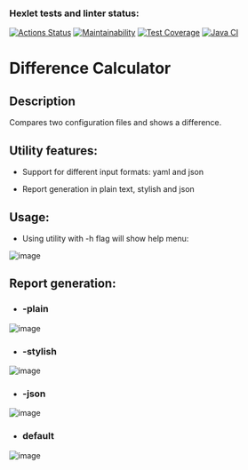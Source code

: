 ### Hexlet tests and linter status:
[![Actions Status](https://github.com/ilshatshamsetdinov/java-project-71/workflows/hexlet-check/badge.svg)](https://github.com/ilshatshamsetdinov/java-project-71/actions)
[![Maintainability](https://api.codeclimate.com/v1/badges/7c8f10c8baef75cad897/maintainability)](https://codeclimate.com/github/ilshatshamsetdinov/java-project-71/maintainability)
[![Test Coverage](https://api.codeclimate.com/v1/badges/7c8f10c8baef75cad897/test_coverage)](https://codeclimate.com/github/ilshatshamsetdinov/java-project-71/test_coverage)
[![Java CI](https://github.com/ilshatshamsetdinov/java-project-71/actions/workflows/workflows.yml/badge.svg)](https://github.com/ilshatshamsetdinov/java-project-71/actions/workflows/workflows.yml)
# Difference Calculator

## Description
Compares two configuration files and shows a difference.

## Utility features:
* Support for different input formats: yaml and json

* Report generation in plain text, stylish and json

## Usage:
* Using utility with -h flag will show help menu:

![image](https://user-images.githubusercontent.com/119069422/228324508-a4a65746-3ec1-48a6-9472-567140433835.png)

## Report generation:
* ### -plain

![image](https://user-images.githubusercontent.com/119069422/221582630-878ef365-057c-4b63-b36a-76ad87d9d42b.png)

* ### -stylish

![image](https://user-images.githubusercontent.com/119069422/221582797-effdbabc-01d2-4771-8d99-48d9a31d0731.png)

* ### -json

![image](https://user-images.githubusercontent.com/119069422/221582914-5b068b85-2421-4770-9f75-907af0845b10.png)

* ### default

![image](https://user-images.githubusercontent.com/119069422/221583135-793c60e4-5247-4796-892e-fc8fff9ffa37.png)
